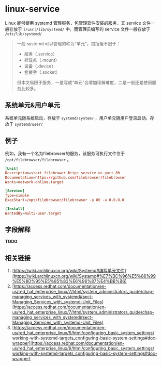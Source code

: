 # linux-service

Linux 能够使用 systemd 管理服务，包管理软件安装的服务，其 service 文件一般存放于 `[/usr]/lib/systemd/` 中，而管理员编写的 service 文件一般存放于 `/etc/lib/systemd/`

> 一般 systemd 可以管理的称为“单元”，包括但不限于：
> - 服务（.service）
> - 挂载点（.mount）
> - 设备（.device）
> - 套接字（.socket）
>
> 但本文局限于服务，一是写成“单元”会增加理解难度，二是一般还是使用服务比较多。

## 系统单元&用户单元

系统单元随系统启动，存放于 `systemd/system/` ，用户单元随用户登录启动，存放于 `systemd/user/`

## 例子

例如，我有一个名为filebrowser的服务，该服务可执行文件位于 `/opt/filebrowser/filebrowser` 。

```toml
[Unit]
Description=start filebrower https service on port 80
Documentation=https://github.com/filebrowser/filebrowser
Wants=network-online.target

[Service]
Type=simple
ExecStart=/opt/filebrowser/filebrowser -p 80 -a 0.0.0.0 

[Install]
WantedBy=multi-user.target

```

## 字段解释

**TODO**

## 相关链接

1. [https://wiki.archlinuxcn.org/wiki/Systemd#编写单元文件](https://wiki.archlinuxcn.org/wiki/Systemd#%E7%BC%96%E5%86%99%E5%8D%95%E5%85%83%E6%96%87%E4%BB%B6)
2. [https://access.redhat.com/documentation/en-us/red_hat_enterprise_linux/7/html/system_administrators_guide/chap-managing_services_with_systemd#sect-Managing_Services_with_systemd-Unit_Files](https://access.redhat.com/documentation/en-us/red_hat_enterprise_linux/7/html/system_administrators_guide/chap-managing_services_with_systemd#sect-Managing_Services_with_systemd-Unit_Files)
3. [https://access.redhat.com/documentation/en-us/red_hat_enterprise_linux/9/html/configuring_basic_system_settings/working-with-systemd-targets_configuring-basic-system-settings#doc-wrapper](https://access.redhat.com/documentation/en-us/red_hat_enterprise_linux/9/html/configuring_basic_system_settings/working-with-systemd-targets_configuring-basic-system-settings#doc-wrapper)
